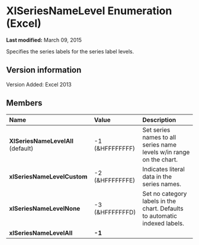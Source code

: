 
# XlSeriesNameLevel Enumeration (Excel)

 **Last modified:** March 09, 2015

Specifies the series labels for the series label levels.

## Version information

Version Added: Excel 2013 


## Members



|**Name**|**Value**|**Description**|
|:-----|:-----|:-----|
| **XlSeriesNameLevelAll** (default)|-1 (&amp;HFFFFFFFF)|Set series names to all series name levels w/in range on the chart.|
| **xlSeriesNameLevelCustom**|-2 (&amp;HFFFFFFFE)|Indicates literal data in the series names.|
| **xlSeriesNameLevelNone**|-3 (&amp;HFFFFFFFD)|Set no category labels in the chart. Defaults to automatic indexed labels.|
| **xlSeriesNameLevelAll**| **-1**||
